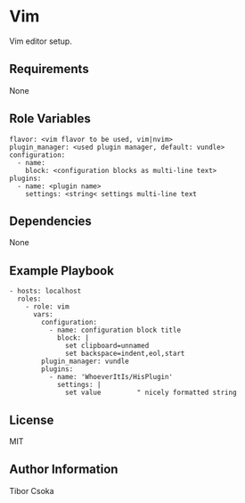 Vim
=========

Vim editor setup.

Requirements
------------

None

Role Variables
--------------

    flavor: <vim flavor to be used, vim|nvim>
    plugin_manager: <used plugin manager, default: vundle>
    configuration:
      - name:
        block: <configuration blocks as multi-line text> 
    plugins: 
      - name: <plugin name>
        settings: <string< settings multi-line text

Dependencies
------------

None

Example Playbook
----------------

    - hosts: localhost
      roles:
        - role: vim
          vars:
            configuration:
              - name: configuration block title
                block: |
                  set clipboard=unnamed
                  set backspace=indent,eol,start
            plugin_manager: vundle
            plugins:
              - name: 'WhoeverItIs/HisPlugin'
                settings: |
                  set value         " nicely formatted string


License
-------

MIT

Author Information
------------------

Tibor Csoka
